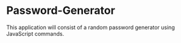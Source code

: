 # Password-Generator
This application will consist of a random password generator using JavaScript commands.
